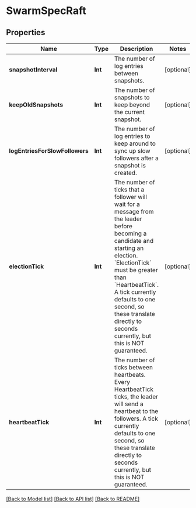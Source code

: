 # SwarmSpecRaft

## Properties
Name | Type | Description | Notes
------------ | ------------- | ------------- | -------------
**snapshotInterval** | **Int** | The number of log entries between snapshots. | [optional] 
**keepOldSnapshots** | **Int** | The number of snapshots to keep beyond the current snapshot.  | [optional] 
**logEntriesForSlowFollowers** | **Int** | The number of log entries to keep around to sync up slow followers after a snapshot is created.  | [optional] 
**electionTick** | **Int** | The number of ticks that a follower will wait for a message from the leader before becoming a candidate and starting an election. &#x60;ElectionTick&#x60; must be greater than &#x60;HeartbeatTick&#x60;.  A tick currently defaults to one second, so these translate directly to seconds currently, but this is NOT guaranteed.  | [optional] 
**heartbeatTick** | **Int** | The number of ticks between heartbeats. Every HeartbeatTick ticks, the leader will send a heartbeat to the followers.  A tick currently defaults to one second, so these translate directly to seconds currently, but this is NOT guaranteed.  | [optional] 

[[Back to Model list]](../README.md#documentation-for-models) [[Back to API list]](../README.md#documentation-for-api-endpoints) [[Back to README]](../README.md)


